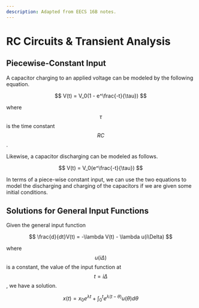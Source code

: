 ```yaml
---
description: Adapted from EECS 16B notes.
---
```


# RC Circuits & Transient Analysis

## Piecewise-Constant Input

A capacitor charging to an applied voltage can be modeled by the following equation.

$$
V(t) = V_0(1 - e^\frac{-t}{\tau})
$$

where $$\tau$$ is the time constant $$RC$$ . 

Likewise, a capacitor discharging can be modeled as follows.

$$
V(t) = V_0(e^\frac{-t}{\tau})
$$

In terms of a piece-wise constant input, we can use the two equations to model the discharging and charging of the capacitors if we are given some initial conditions. 

## Solutions for General Input Functions

Given the general input function

$$
\frac{d}{dt}V(t) = -\lambda V(t) - \lambda u(i\Delta)
$$

where $$u(i\Delta)$$ is a constant, the value of the input function at $$t = i\Delta$$, we have a solution.

$$
x(t) = x_0e^{\lambda t} + \int_0^te^{\lambda(t-\theta)}u(\theta)d\theta
$$

